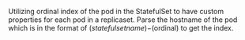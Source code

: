Utilizing ordinal index of the pod in the StatefulSet to have custom properties for each pod in a replicaset.
Parse the hostname of the pod which is in the format of $(statefulset name)-$(ordinal) to get the index.

